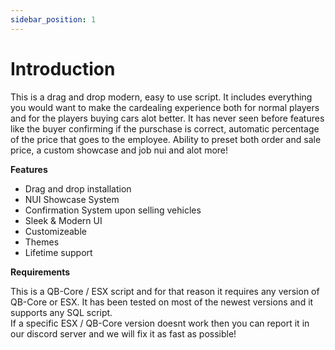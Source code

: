 ```yaml
---
sidebar_position: 1
---
```


# Introduction

This is a drag and drop modern, easy to use script. It includes everything you would want to make the cardealing experience both for normal players and for the players buying cars alot better. It has never seen before features like the buyer confirming if the purschase is correct, automatic percentage of the price that goes to the employee. Ability to preset both order and sale price, a custom showcase and job nui and alot more!

**Features**

- Drag and drop installation
- NUI Showcase System
- Confirmation System upon selling vehicles
- Sleek & Modern UI
- Customizeable
- Themes
- Lifetime support

**Requirements**

This is a QB-Core / ESX script and for that reason it requires any version of QB-Core or ESX. It has been tested on most of the newest versions and it supports any SQL script.<br/>
If a specific ESX / QB-Core version doesnt work then you can report it in our discord server and we will fix it as fast as possible!
